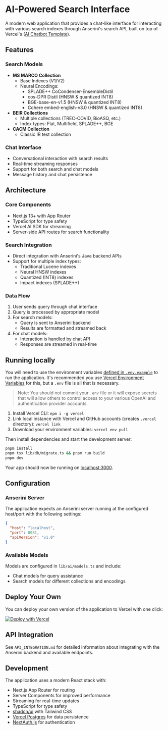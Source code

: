 # AI-Powered Search Interface

A modern web application that provides a chat-like interface for interacting with various search indexes through Anserini's search API, built on top of Vercel's ([AI Chatbot Template](https://github.com/vercel/ai-chatbot)).

## Features

### Search Models
- **MS MARCO Collection**
  - Base Indexes (V1/V2)
  - Neural Encodings:
    - SPLADE++ CoCondenser-EnsembleDistil
    - cos-DPR Distil (HNSW & quantized INT8)
    - BGE-base-en-v1.5 (HNSW & quantized INT8)
    - Cohere embed-english-v3.0 (HNSW & quantized INT8)
- **BEIR Collections**
  - Multiple collections (TREC-COVID, BioASQ, etc.)
  - Index types: Flat, Multifield, SPLADE++, BGE
- **CACM Collection**
  - Classic IR test collection

### Chat Interface
- Conversational interaction with search results
- Real-time streaming responses
- Support for both search and chat models
- Message history and chat persistence

## Architecture

### Core Components
- Next.js 13+ with App Router
- TypeScript for type safety
- Vercel AI SDK for streaming
- Server-side API routes for search functionality

### Search Integration
- Direct integration with Anserini's Java backend APIs
- Support for multiple index types:
  - Traditional Lucene indexes
  - Neural HNSW indexes
  - Quantized (INT8) indexes
  - Impact indexes (SPLADE++)

### Data Flow
1. User sends query through chat interface
2. Query is processed by appropriate model
3. For search models:
   - Query is sent to Anserini backend
   - Results are formatted and streamed back
4. For chat models:
   - Interaction is handled by chat API
   - Responses are streamed in real-time

## Running locally

You will need to use the environment variables [defined in `.env.example`](.env.example) to run the application. It's recommended you use [Vercel Environment Variables](https://vercel.com/docs/projects/environment-variables) for this, but a `.env` file is all that is necessary.

> Note: You should not commit your `.env` file or it will expose secrets that will allow others to control access to your various OpenAI and authentication provider accounts.

1. Install Vercel CLI: `npm i -g vercel`
2. Link local instance with Vercel and GitHub accounts (creates `.vercel` directory): `vercel link`
3. Download your environment variables: `vercel env pull`

Then install dependencies and start the development server:

```bash
pnpm install
pnpm tsx lib/db/migrate.ts && pnpm run build
pnpm dev
```

Your app should now be running on [localhost:3000](http://localhost:3000/).

## Configuration

### Anserini Server
The application expects an Anserini server running at the configured host/port with the following settings:
```json
{
  "host": "localhost",
  "port": 8081,
  "apiVersion": "v1.0"
}
```

### Available Models
Models are configured in `lib/ai/models.ts` and include:
- Chat models for query assistance
- Search models for different collections and encodings

## Deploy Your Own

You can deploy your own version of the application to Vercel with one click:

[![Deploy with Vercel](https://vercel.com/button)](https://vercel.com/new/clone?repository-url=https%3A%2F%2Fgithub.com%2Fvercel%2Fai-chatbot&env=AUTH_SECRET,OPENAI_API_KEY&envDescription=Learn%20more%20about%20how%20to%20get%20the%20API%20Keys%20for%20the%20application&envLink=https%3A%2F%2Fgithub.com%2Fvercel%2Fai-chatbot%2Fblob%2Fmain%2F.env.example&demo-title=AI%20Chatbot&demo-description=An%20Open-Source%20AI%20Chatbot%20Template%20Built%20With%20Next.js%20and%20the%20AI%20SDK%20by%20Vercel.&demo-url=https%3A%2F%2Fchat.vercel.ai&stores=[{%22type%22:%22postgres%22},{%22type%22:%22blob%22}])

## API Integration

See `API_INTEGRATION.md` for detailed information about integrating with the Anserini backend and available endpoints.

## Development

The application uses a modern React stack with:
- Next.js App Router for routing
- Server Components for improved performance
- Streaming for real-time updates
- TypeScript for type safety
- [shadcn/ui](https://ui.shadcn.com) with Tailwind CSS
- [Vercel Postgres](https://vercel.com/storage/postgres) for data persistence
- [NextAuth.js](https://github.com/nextauthjs/next-auth) for authentication
